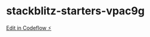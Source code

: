 # stackblitz-starters-vpac9g

[Edit in Codeflow ⚡️](https://stackblitz.com/~/github.com/KlarcAP/stackblitz-starters-vpac9g)